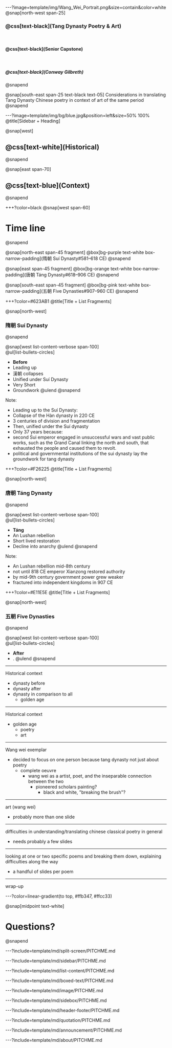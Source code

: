 ---?image=template/img/Wang_Wei_Portrait.png&size=contain&color=white
@snap[north-west span-25]
<h3>@css[text-black](Tang Dynasty Poetry & Art)</h3>
<br>
<h4>@css[text-black](Senior Capstone)</h4>
<br>
<h5>@css[text-black](Conway Gilbreth)</h5>
@snapend

@snap[south-east span-25 text-black text-05]
Considerations in translating Tang Dynasty Chinese poetry in context of art of the same period
@snapend


---?image=template/img/bg/blue.jpg&position=left&size=50% 100%
@title[Sidebar + Heading]

@snap[west]
<h2>@css[text-white](Historical)</h2>
@snapend

@snap[east span-70]
<h2>@css[text-blue](Context)</h2>
@snapend


+++?color=black
@snap[west span-60]
# Time line
@snapend

@snap[north-east span-45 fragment]
@box[bg-purple text-white box-narrow-padding](隋朝  Suí Dynasty#581–618 CE)
@snapend

@snap[east span-45 fragment]
@box[bg-orange text-white box-narrow-padding](唐朝  Táng Dynasty#618–906 CE)
@snapend

@snap[south-east span-45 fragment]
@box[bg-pink text-white box-narrow-padding](五朝  Five Dynasties#907–960 CE)
@snapend


+++?color=#623AB1
@title[Title + List Fragments]

@snap[north-west]
### 隋朝  Suí Dynasty
@snapend

@snap[west list-content-verbose span-100]
<br>
@ul[list-bullets-circles]
- **Before**
- Leading up
- 漢朝 collapses
- Unified under Suí Dynasty
- Very Short
- Groundwork
@ulend
@snapend

Note:

- Leading up to the Suí Dynasty:
- Collapse of the Hàn dynasty in 220 CE
- 3 centuries of division and fragmentation
- Then, unified under the Suí dynasty
- Only 37 years because:
- second Sui emperor engaged in unsuccessful wars and vast public works, such as the Grand Canal linking the north and south, that exhausted the people and caused them to revolt.
- political and governmental institutions of the sui dynasty lay the groundwork for tang dynasty


+++?color=#F26225
@title[Title + List Fragments]

@snap[north-west]
### 唐朝  Táng Dynasty
@snapend

@snap[west list-content-verbose span-100]
<br>
@ul[list-bullets-circles]
- **Táng**
- An Lushan rebellion
- Short lived restoration
- Decline into anarchy
@ulend
@snapend

Note:

- An Lushan rebellion mid-8th century
- not until 818 CE emperor Xianzong restored authority
- by mid-9th century government power grew weaker
- fractured into independent kingdoms in 907 CE


+++?color=#E11E5E
@title[Title + List Fragments]

@snap[north-west]
### 五朝  Five Dynasties
@snapend

@snap[west list-content-verbose span-100]
<br>
@ul[list-bullets-circles]
- **After**
- .
@ulend
@snapend


---
Historical context

- dynasty before
- dynasty after
- dynasty in comparison to all
  - golden age


---
Historical context

- golden age
  - poetry
  - art


---
Wang wei exemplar

- decided to focus on one person because tang dynasty not just about poetry
  - complete oeuvre
    - wang wei as a artist, poet, and the inseparable connection between the two
      - pioneered scholars painting?
        - black and white, "breaking the brush"?


---
art (wang wei)

- probably more than one slide


---
difficulties in understanding/translating chinese classical poetry in general

- needs probably a few slides


---
looking at one or two specific poems and breaking them down, explaining difficulties along the way

- a handful of slides per poem


---
wrap-up


---?color=linear-gradient(to top, #ffb347, #ffcc33)

@snap[midpoint text-white]
# Questions?
@snapend


---?include=template/md/split-screen/PITCHME.md

---?include=template/md/sidebar/PITCHME.md

---?include=template/md/list-content/PITCHME.md

---?include=template/md/boxed-text/PITCHME.md

---?include=template/md/image/PITCHME.md

---?include=template/md/sidebox/PITCHME.md

---?include=template/md/header-footer/PITCHME.md

---?include=template/md/quotation/PITCHME.md

---?include=template/md/announcement/PITCHME.md

---?include=template/md/about/PITCHME.md
